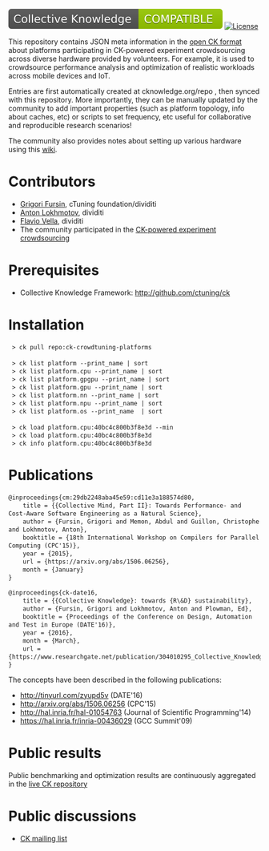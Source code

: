[![compatibility](https://github.com/ctuning/ck-guide-images/blob/master/ck-compatible.svg)](https://github.com/ctuning/ck)
[![License](https://img.shields.io/badge/License-BSD%203--Clause-blue.svg)](https://opensource.org/licenses/BSD-3-Clause)

This repository contains JSON meta information in the [open CK format](http://github.com/ctuning/ck)
about platforms participating in CK-powered experiment crowdsourcing across diverse
hardware provided by volunteers. For example, it is used to crowdsource performance
analysis and optimization of realistic workloads across mobile devices and IoT. 

Entries are first automatically created at cknowledge.org/repo ,
then synced with this repository. More importantly, they can be 
manually updated by the community to add important
properties (such as platform topology, info about caches, etc)
or scripts to set frequency, etc useful for collaborative and
reproducible research scenarios!

The community also provides notes about setting up various hardware
using this [wiki](https://github.com/ctuning/ck-crowdtuning-platforms/wiki).

Contributors
=======
* [Grigori Fursin](http://fursin.net/research.html), cTuning foundation/dividiti
* [Anton Lokhmotov](https://www.hipeac.net/~anton), dividiti
* [Flavio Vella](http://dividiti.com), dividiti
* The community participated in the [CK-powered experiment crowdsourcing](http://cKnowledge.org/repo)

Prerequisites
=============
* Collective Knowledge Framework: http://github.com/ctuning/ck

Installation
============

```
 > ck pull repo:ck-crowdtuning-platforms

 > ck list platform --print_name | sort
 > ck list platform.cpu --print_name | sort
 > ck list platform.gpgpu --print_name | sort
 > ck list platform.gpu --print_name | sort
 > ck list platform.nn --print_name | sort
 > ck list platform.npu --print_name | sort
 > ck list platform.os --print_name  | sort

 > ck load platform.cpu:40bc4c800b3f8e3d --min
 > ck load platform.cpu:40bc4c800b3f8e3d
 > ck info platform.cpu:40bc4c800b3f8e3d

```

Publications
============

```
@inproceedings{cm:29db2248aba45e59:cd11e3a188574d80,
    title = {{Collective Mind, Part II}: Towards Performance- and Cost-Aware Software Engineering as a Natural Science},
    author = {Fursin, Grigori and Memon, Abdul and Guillon, Christophe and Lokhmotov, Anton},
    booktitle = {18th International Workshop on Compilers for Parallel Computing (CPC'15)},
    year = {2015},
    url = {https://arxiv.org/abs/1506.06256},
    month = {January}
}
```

```
@inproceedings{ck-date16,
    title = {{Collective Knowledge}: towards {R\&D} sustainability},
    author = {Fursin, Grigori and Lokhmotov, Anton and Plowman, Ed},
    booktitle = {Proceedings of the Conference on Design, Automation and Test in Europe (DATE'16)},
    year = {2016},
    month = {March},
    url = {https://www.researchgate.net/publication/304010295_Collective_Knowledge_Towards_RD_Sustainability}
}
```

The concepts have been described in the following publications:

* http://tinyurl.com/zyupd5v (DATE'16)
* http://arxiv.org/abs/1506.06256 (CPC'15)
* http://hal.inria.fr/hal-01054763 (Journal of Scientific Programming'14)
* https://hal.inria.fr/inria-00436029 (GCC Summit'09)

Public results
==============

Public benchmarking and optimization results are continuously
aggregated in the [live CK repository](http://cKnowledge.org/repo)

Public discussions
==================
* [CK mailing list](http://groups.google.com/group/collective-knowledge)
